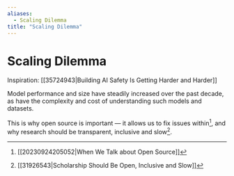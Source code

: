 ```yaml
---
aliases:
  - Scaling Dilemma
title: "Scaling Dilemma"
---
```


# Scaling Dilemma

Inspiration: [[35724943|Building AI Safety Is Getting Harder and Harder]]

Model performance and size have steadily increased over the past decade, as have the complexity and cost of understanding such models and datasets.

This is why open source is important — it allows us to fix issues within[^1], and why research should be transparent, inclusive and slow[^2].

[^1]: [[20230924205052|When We Talk about Open Source]]
[^2]: [[31926543|Scholarship Should Be Open, Inclusive and Slow]]